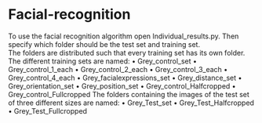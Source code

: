 # Facial-recognition
To use the facial recognition algorithm open Individual_results.py. Then specify which folder should be the test set and training set.  
The folders are distributed such that every training set has its own folder. The different training
sets are named:
• Grey_control_set
• Grey_control_1_each
• Grey_control_2_each
• Grey_control_3_each
• Grey_control_4_each
• Grey_facialexpressions_set
• Grey_distance_set
• Grey_orientation_set
• Grey_position_set
• Grey_control_Halfcropped
• Grey_control_Fullcropped
The folders containing the images of the test set of three different sizes are named:
• Grey_Test_set
• Grey_Test_Halfcropped
• Grey_Test_Fullcropped

